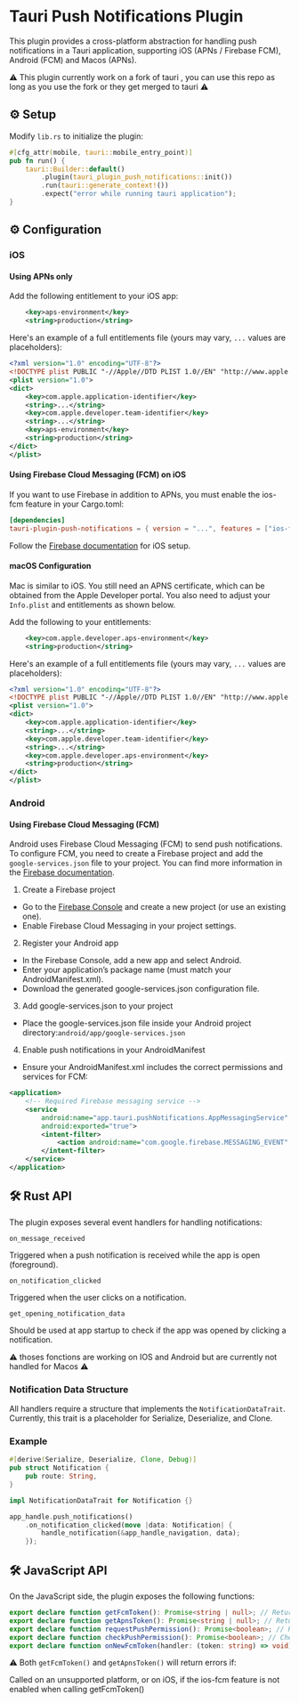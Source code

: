# Tauri Push Notifications Plugin

This plugin provides a cross-platform abstraction for handling push notifications in a Tauri application, supporting iOS (APNs / Firebase FCM), Android (FCM) and Macos (APNs).

⚠️ This plugin currently work on a fork of tauri , you can use this repo as long as you use the fork or they get merged to tauri ⚠️
## ⚙️ Setup
Modify `lib.rs` to initialize the plugin:

```rust title="src-tauri/src/lib.rs" ins={5-6}
#[cfg_attr(mobile, tauri::mobile_entry_point)]
pub fn run() {
    tauri::Builder::default()
        .plugin(tauri_plugin_push_notifications::init())
        .run(tauri::generate_context!())
        .expect("error while running tauri application");
}
```
## ⚙️ Configuration
### iOS
#### Using APNs only

Add the following entitlement to your iOS app:

```xml title=src-tauri/entitlements.plist
    <key>aps-environment</key>
    <string>production</string>
```

Here's an example of a full entitlements file (yours may vary, `...` values are placeholders):

```xml title=src-tauri/entitlements.plist
<?xml version="1.0" encoding="UTF-8"?>
<!DOCTYPE plist PUBLIC "-//Apple//DTD PLIST 1.0//EN" "http://www.apple.com/DTDs/PropertyList-1.0.dtd">
<plist version="1.0">
<dict>
    <key>com.apple.application-identifier</key>
    <string>...</string>
    <key>com.apple.developer.team-identifier</key>
    <string>...</string>
    <key>aps-environment</key>
    <string>production</string>
</dict>
</plist>
```

#### Using Firebase Cloud Messaging (FCM) on iOS

If you want to use Firebase in addition to APNs, you must enable the ios-fcm feature in your Cargo.toml:
```toml
[dependencies]
tauri-plugin-push-notifications = { version = "...", features = ["ios-fcm"] }
```
Follow the [Firebase documentation](https://firebase.google.com/docs/cloud-messaging/ios/client?hl=fr) for iOS setup.

#### macOS Configuration

Mac is similar to iOS. You still need an APNS certificate, which can be obtained from the Apple Developer portal. You also need to adjust your
`Info.plist` and entitlements as shown below.

Add the following to your entitlements:

```xml title=src-tauri/entitlements.plist
	<key>com.apple.developer.aps-environment</key>
	<string>production</string>
```

Here's an example of a full entitlements file (yours may vary, `...` values are placeholders):

```xml title=src-tauri/entitlements.plist
<?xml version="1.0" encoding="UTF-8"?>
<!DOCTYPE plist PUBLIC "-//Apple//DTD PLIST 1.0//EN" "http://www.apple.com/DTDs/PropertyList-1.0.dtd">
<plist version="1.0">
<dict>
    <key>com.apple.application-identifier</key>
    <string>...</string>
    <key>com.apple.developer.team-identifier</key>
    <string>...</string>
    <key>com.apple.developer.aps-environment</key>
    <string>production</string>
</dict>
</plist>
```

### Android

#### Using Firebase Cloud Messaging (FCM)

Android uses Firebase Cloud Messaging (FCM) to send push notifications. To configure FCM, you need to create a Firebase project and add the
`google-services.json` file to your project. You can find more information in the [Firebase documentation](https://firebase.google.com/docs/cloud-messaging/android/client).

1. Create a Firebase project

- Go to the [Firebase Console](https://console.firebase.google.com) and create a new project (or use an existing one).
- Enable Firebase Cloud Messaging in your project settings.

2. Register your Android app

- In the Firebase Console, add a new app and select Android.
- Enter your application’s package name (must match your AndroidManifest.xml).
- Download the generated google-services.json configuration file.

3. Add google-services.json to your project

- Place the google-services.json file inside your Android project directory:`android/app/google-services.json`


4. Enable push notifications in your AndroidManifest
- Ensure your AndroidManifest.xml includes the correct permissions and services for FCM:
```xml
<application>
    <!-- Required Firebase messaging service -->
    <service
        android:name="app.tauri.pushNotifications.AppMessagingService"
        android:exported="true">
        <intent-filter>
            <action android:name="com.google.firebase.MESSAGING_EVENT" />
        </intent-filter>
    </service>
</application>
```             
## 🛠️ Rust API

The plugin exposes several event handlers for handling notifications:

`on_message_received`

Triggered when a push notification is received while the app is open (foreground).

`on_notification_clicked`

Triggered when the user clicks on a notification.

`get_opening_notification_data`

Should be used at app startup to check if the app was opened by clicking a notification.

⚠️ thoses fonctions are working on IOS and Android but are currently not handled for Macos ⚠️

### Notification Data Structure

All handlers require a structure that implements the `NotificationDataTrait`.
Currently, this trait is a placeholder for Serialize, Deserialize, and Clone.
### Example
```rust
#[derive(Serialize, Deserialize, Clone, Debug)]
pub struct Notification {
    pub route: String,
}

impl NotificationDataTrait for Notification {}

app_handle.push_notifications()
    .on_notification_clicked(move |data: Notification| {
        handle_notification(&app_handle_navigation, data);
    });
```
## 🛠️ JavaScript API

On the JavaScript side, the plugin exposes the following functions:
```ts
export declare function getFcmToken(): Promise<string | null>; // Returns the FCM token (only on Android and iOS with ios-fcm enabled).
export declare function getApnsToken(): Promise<string | null>; // Returns the APNs token (only on iOS and Macos).
export declare function requestPushPermission(): Promise<boolean>; // Requests notification permission from the user.
export declare function checkPushPermission(): Promise<boolean>; // Checks if push notifications permission is granted
export declare function onNewFcmToken(handler: (token: string) => void): Promise<PluginListener>; // Registers a callback for receiving new FCM tokens.
```

⚠️ Both `getFcmToken()` and `getApnsToken()` will return errors if:

Called on an unsupported platform, or on iOS, if the ios-fcm feature is not enabled when calling getFcmToken()
